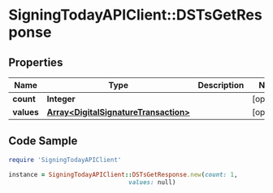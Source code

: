 # SigningTodayAPIClient::DSTsGetResponse

## Properties

Name | Type | Description | Notes
------------ | ------------- | ------------- | -------------
**count** | **Integer** |  | [optional] 
**values** | [**Array&lt;DigitalSignatureTransaction&gt;**](DigitalSignatureTransaction.md) |  | [optional] 

## Code Sample

```ruby
require 'SigningTodayAPIClient'

instance = SigningTodayAPIClient::DSTsGetResponse.new(count: 1,
                                 values: null)
```


